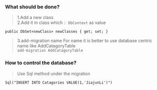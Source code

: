 ### What should be done?
>1.Add a new class  
>2.Add it in class which `: DbContext` as value
```
public DbSet<newClass> newClasses { get; set; }
```
>3.add-migration name
>For name it is better to use database centric name like AddCatagoryTable  
`add-migration AddCatagoryTable`

### How to control the database?
>Use Sql method under the migration
```
Sql("INSERT INTO Catagories VALUE(1,'JiajunLi')")
```
